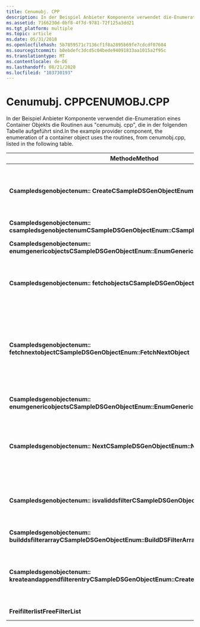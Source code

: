 ```yaml
---
title: Cenumubj. CPP
description: In der Beispiel Anbieter Komponente verwendet die-Enumeration eines Container Objekts die Routinen aus "cenumubj. cpp", die in der folgenden Tabelle aufgeführt sind.
ms.assetid: 7166230d-0bf8-4f7d-9781-72f125a3dd21
ms.tgt_platform: multiple
ms.topic: article
ms.date: 05/31/2018
ms.openlocfilehash: 5b7859571c7136cf1f8a2895b69fe7cdcdf07604
ms.sourcegitcommit: b0ebdefc3dcd5c04bede94091833aa1015a2f95c
ms.translationtype: MT
ms.contentlocale: de-DE
ms.lasthandoff: 08/21/2020
ms.locfileid: "103730193"
---
```

# <a name="cenumobjcpp"></a><span data-ttu-id="f25e2-103">Cenumubj. CPP</span><span class="sxs-lookup"><span data-stu-id="f25e2-103">CENUMOBJ.CPP</span></span>

<span data-ttu-id="f25e2-104">In der Beispiel Anbieter Komponente verwendet die-Enumeration eines Container Objekts die Routinen aus "cenumubj. cpp", die in der folgenden Tabelle aufgeführt sind.</span><span class="sxs-lookup"><span data-stu-id="f25e2-104">In the example provider component, the enumeration of a container object uses the routines, from cenumobj.cpp, listed in the following table.</span></span>



| <span data-ttu-id="f25e2-105">Methode</span><span class="sxs-lookup"><span data-stu-id="f25e2-105">Method</span></span>                                                 | <span data-ttu-id="f25e2-106">BESCHREIBUNG</span><span class="sxs-lookup"><span data-stu-id="f25e2-106">Description</span></span>                                                                                                                                                           |
|--------------------------------------------------------|-----------------------------------------------------------------------------------------------------------------------------------------------------------------------|
| <span data-ttu-id="f25e2-107">**Csampledsgenobjectenum:: Create**</span><span class="sxs-lookup"><span data-stu-id="f25e2-107">**CSampleDSGenObjectEnum::Create**</span></span>                     | <span data-ttu-id="f25e2-108">Erstellen Sie ein-Objekt, um die Enumeration generischer Active Directory Objekte zu aktivieren.</span><span class="sxs-lookup"><span data-stu-id="f25e2-108">Create an object to enable enumeration of generic Active Directory objects.</span></span>                                                                                           |
| <span data-ttu-id="f25e2-109">**Csampledsgenobjectenum:: csampledsgenobjectenum**</span><span class="sxs-lookup"><span data-stu-id="f25e2-109">**CSampleDSGenObjectEnum::CSampleDSGenObjectEnum**</span></span>     | <span data-ttu-id="f25e2-110">Initialisierung.</span><span class="sxs-lookup"><span data-stu-id="f25e2-110">Initialization.</span></span>                                                                                                                                                       |
| <span data-ttu-id="f25e2-111">**Csampledsgenobjectenum:: enumgenericobjects**</span><span class="sxs-lookup"><span data-stu-id="f25e2-111">**CSampleDSGenObjectEnum::EnumGenericObjects**</span></span>         | <span data-ttu-id="f25e2-112">Verwalten des Abrufens von Objekten.</span><span class="sxs-lookup"><span data-stu-id="f25e2-112">Manage retrieval of objects.</span></span>                                                                                                                                          |
| <span data-ttu-id="f25e2-113">**Csampledsgenobjectenum:: fetchobjects**</span><span class="sxs-lookup"><span data-stu-id="f25e2-113">**CSampleDSGenObjectEnum::FetchObjects**</span></span>               | <span data-ttu-id="f25e2-114">Ruft die Menge der [**IDispatch**](/windows/win32/api/oaidl/nn-oaidl-idispatch) -Zeiger ab, die dem Filter entsprechen.</span><span class="sxs-lookup"><span data-stu-id="f25e2-114">Retrieve the set of [**IDispatch**](/windows/win32/api/oaidl/nn-oaidl-idispatch) pointers that match the filter.</span></span>                                                             |
| <span data-ttu-id="f25e2-115">**Csampledsgenobjectenum:: fetchnextobject**</span><span class="sxs-lookup"><span data-stu-id="f25e2-115">**CSampleDSGenObjectEnum::FetchNextObject**</span></span>            | <span data-ttu-id="f25e2-116">Rufen Sie ein-Objekt ab, und vergleichen Sie den Filter.</span><span class="sxs-lookup"><span data-stu-id="f25e2-116">Retrieve an object and match against the filter.</span></span> <span data-ttu-id="f25e2-117">Wenn er übereinstimmt, binden Sie ihn in das generische Objekt ein, und geben Sie einen [**IDispatch**](/windows/win32/api/oaidl/nn-oaidl-idispatch) -Zeiger zurück</span><span class="sxs-lookup"><span data-stu-id="f25e2-117">If it matches, wrap it in generic object and return a [**IDispatch**](/windows/win32/api/oaidl/nn-oaidl-idispatch) pointer.</span></span> |
| <span data-ttu-id="f25e2-118">**Csampledsgenobjectenum:: enumgenericobjects**</span><span class="sxs-lookup"><span data-stu-id="f25e2-118">**CSampleDSGenObjectEnum::EnumGenericObjects**</span></span>         | <span data-ttu-id="f25e2-119">Verwalten des Abrufens der Objekte.</span><span class="sxs-lookup"><span data-stu-id="f25e2-119">Manage retrieving the objects.</span></span>                                                                                                                                        |
| <span data-ttu-id="f25e2-120">**Csampledsgenobjectenum:: Next**</span><span class="sxs-lookup"><span data-stu-id="f25e2-120">**CSampleDSGenObjectEnum::Next**</span></span>                       | <span data-ttu-id="f25e2-121">Ruft die angegebene Anzahl von Elementen aus dem angegebenen Enumerationsobjekt ab.</span><span class="sxs-lookup"><span data-stu-id="f25e2-121">Retrieve the specified number of elements from the enumeration object indicated.</span></span>                                                                                      |
| <span data-ttu-id="f25e2-122">**Csampledsgenobjectenum:: isvaliddsfilter**</span><span class="sxs-lookup"><span data-stu-id="f25e2-122">**CSampleDSGenObjectEnum::IsValidDSFilter**</span></span>            | <span data-ttu-id="f25e2-123">Überprüfen Sie, ob die Objektklasse mit einer in der Filterliste übereinstimmt</span><span class="sxs-lookup"><span data-stu-id="f25e2-123">Verify that object class matches one in the filter list.</span></span>                                                                                                              |
| <span data-ttu-id="f25e2-124">**Csampledsgenobjectenum:: builddsfilterarray**</span><span class="sxs-lookup"><span data-stu-id="f25e2-124">**CSampleDSGenObjectEnum::BuildDSFilterArray**</span></span>         | <span data-ttu-id="f25e2-125">Verwalten des Filter Arrays.</span><span class="sxs-lookup"><span data-stu-id="f25e2-125">Manage the filter array.</span></span>                                                                                                                                              |
| <span data-ttu-id="f25e2-126">**Csampledsgenobjectenum:: kreateandappendfilterentry**</span><span class="sxs-lookup"><span data-stu-id="f25e2-126">**CSampleDSGenObjectEnum::CreateAndAppendFilterEntry**</span></span> | <span data-ttu-id="f25e2-127">Fügen Sie dem Filter eine neue Objektklasse hinzu, und legen Sie den Filter als zusammenhängend fest.</span><span class="sxs-lookup"><span data-stu-id="f25e2-127">Add a new object class to the filter and set the filter as contiguous.</span></span>                                                                                                |
| <span data-ttu-id="f25e2-128">**Freifilterlist**</span><span class="sxs-lookup"><span data-stu-id="f25e2-128">**FreeFilterList**</span></span>                                     | <span data-ttu-id="f25e2-129">Freigeben Sie den Filter.</span><span class="sxs-lookup"><span data-stu-id="f25e2-129">Free the filter.</span></span>                                                                                                                                                      |



 

 

 